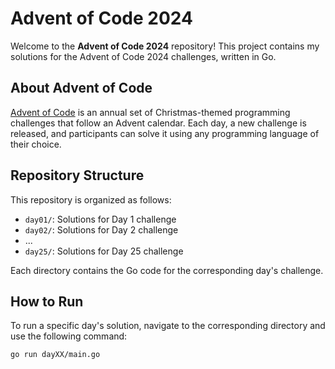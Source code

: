 # Advent of Code 2024

Welcome to the **Advent of Code 2024** repository! This project contains my solutions for the Advent of Code 2024 challenges, written in Go.

## About Advent of Code

[Advent of Code](https://adventofcode.com/) is an annual set of Christmas-themed programming challenges that follow an Advent calendar. Each day, a new challenge is released, and participants can solve it using any programming language of their choice.

## Repository Structure

This repository is organized as follows:

- `day01/`: Solutions for Day 1 challenge
- `day02/`: Solutions for Day 2 challenge
- ...
- `day25/`: Solutions for Day 25 challenge

Each directory contains the Go code for the corresponding day's challenge.

## How to Run

To run a specific day's solution, navigate to the corresponding directory and use the following command:

```sh
go run dayXX/main.go
